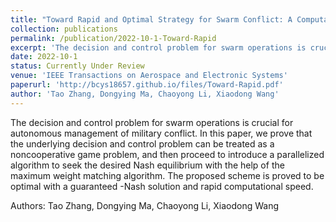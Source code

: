 ```yaml
---
title: "Toward Rapid and Optimal Strategy for Swarm Conflict: A Computational Game Approach"
collection: publications
permalink: /publication/2022-10-1-Toward-Rapid
excerpt: 'The decision and control problem for swarm operations is crucial for autonomous management of military conflict. In this paper, we prove that the underlying decision and control problem can be treated as a noncooperative game problem, and then proceed to introduce a parallelized algorithm to seek the desired Nash equilibrium with the help of the maximum weight matching algorithm. The proposed scheme is proved to be optimal with a guaranteed -Nash solution and rapid computational speed. '
date: 2022-10-1
status: Currently Under Review
venue: 'IEEE Transactions on Aerospace and Electronic Systems'
paperurl: 'http://bcys18657.github.io/files/Toward-Rapid.pdf'
author: 'Tao Zhang, Dongying Ma, Chaoyong Li, Xiaodong Wang'
---
```


<!-- <a href='http://bcys18657.github.io/files/Toward-Rapid.pdf'>Download paper here</a> -->

The decision and control problem for swarm operations is crucial for autonomous management of military conflict. In this paper, we prove that the underlying decision and control problem can be treated as a noncooperative game problem, and then proceed to introduce a parallelized algorithm to seek the desired Nash equilibrium with the help of the maximum weight matching algorithm. The proposed scheme is proved to be optimal with a guaranteed -Nash solution and rapid computational speed. 

Authors: Tao Zhang, Dongying Ma, Chaoyong Li, Xiaodong Wang
